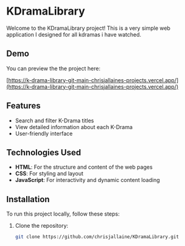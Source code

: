 # KDramaLibrary

Welcome to the KDramaLibrary project! This is a very simple web application I designed for all kdramas i have watched.
## Demo

You can preview the the project here:

[https://k-drama-library-git-main-chrisjallaines-projects.vercel.app/](https://k-drama-library-git-main-chrisjallaines-projects.vercel.app/)

## Features

- Search and filter K-Drama titles
- View detailed information about each K-Drama
- User-friendly interface

## Technologies Used

- **HTML**: For the structure and content of the web pages
- **CSS**: For styling and layout
- **JavaScript**: For interactivity and dynamic content loading

## Installation

To run this project locally, follow these steps:

1. Clone the repository:

   ```bash
   git clone https://github.com/chrisjallaine/KDramaLibrary.git
   ```

